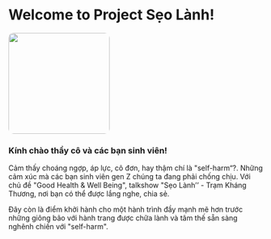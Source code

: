 # Welcome to Project Sẹo Lành!


<img src="https://seolanh.github.io/static/media/logo.c34a144b2ccda0c56b6c.jpg" height="auto" width="200" style="border-radius:10px">


### Kính chào thầy cô và các bạn sinh viên! 
Cảm thấy choáng ngợp, áp lực, cô đơn, hay thậm chí là "self-harm“?. Những cảm xúc mà các bạn sinh viên gen Z chúng ta đang phải chống chịu. Với chủ đề "Good Health & Well Being", talkshow "Sẹo Lành’’ - Trạm Kháng Thương, nơi bạn có thể được lắng nghe, chia sẻ. 

Đây còn là điểm khởi hành cho một hành trình đầy mạnh mẽ hơn trước những giông bão với hành trang được chữa lành và tâm thế sẵn sàng nghênh chiến với "self-harm".
